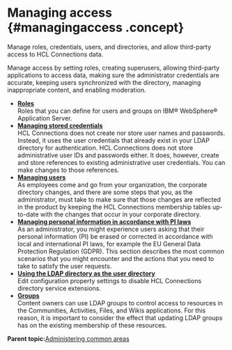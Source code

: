 # Managing access {#managingaccess .concept}

Manage roles, credentials, users, and directories, and allow third-party access to HCL Connections data.

Manage access by setting roles, creating superusers, allowing third-party applications to access data, making sure the administrator credentials are accurate, keeping users synchronized with the directory, managing inappropriate content, and enabling moderation.

-   **[Roles](../admin/r_admin_common_user_roles.md)**  
Roles that you can define for users and groups on IBM® WebSphere® Application Server.
-   **[Managing stored credentials](../admin/c_admin_common_change_passwords.md)**  
HCL Connections does not create nor store user names and passwords. Instead, it uses the user credentials that already exist in your LDAP directory for authentication. HCL Connections does not store administrative user IDs and passwords either. It does, however, create and store references to existing administrative user credentials. You can make changes to those references.
-   **[Managing users](../admin/c_admin_common_user_life_cycle_over.md)**  
As employees come and go from your organization, the corporate directory changes, and there are some steps that you, as the administrator, must take to make sure that those changes are reflected in the product by keeping the HCL Connections membership tables up-to-date with the changes that occur in your corporate directory.
-   **[Managing personal information in accordance with PI laws](../admin/c_common_manage_personal_data_for_gdpr.md)**  
As an administrator, you might experience users asking that their personal information \(PI\) be erased or corrected in accordance with local and international PI laws, for example the EU General Data Protection Regulation \(GDPR\). This section describes the most common scenarios that you might encounter and the actions that you need to take to satisfy the user requests.
-   **[Using the LDAP directory as the user directory](../admin/t_admin_common_disabling_directory_services.md)**  
Edit configuration property settings to disable HCL Connections directory service extensions.
-   **[Groups](../admin/c_admin_common_groups.md)**  
Content owners can use LDAP groups to control access to resources in the Communities, Activities, Files, and Wikis applications. For this reason, it is important to consider the effect that updating LDAP groups has on the existing membership of these resources.

**Parent topic:**[Administering common areas](../admin/c_admin_act_wsadmin.md)

